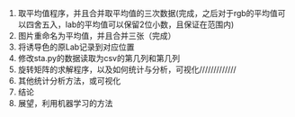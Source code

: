 1. 取平均值程序，并且合并取平均值的三次数据(完成，之后对于rgb的平均值可以四舍五入，lab的平均值可以保留2位小数，且保证在范围内)
2. 图片重命名为平均值，并且合并三张（完成）
3. 将诱导色的原Lab记录到对应位置
4. 修改sta.py的数据读取为csv的第几列和第几列
5. 旋转矩阵的求解程序，以及如何统计与分析，可视化/////////////
6. 其他统计分析方法，或可视化
7. 结论
8. 展望，利用机器学习的方法
